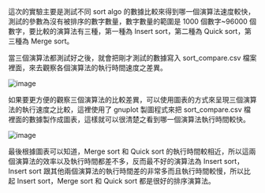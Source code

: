 這次的實驗主要是測試不同 sort algo 的數據比較來得到哪一個演算法速度較快，測試的參數為沒有被排序的數字數量，數字數量的範圍是 1000 個數字~96000 個數字，要比較的演算法有三種，第一種為 Insert sort，第二種為 Quick sort，第三種為 Merge sort。

當三個演算法都測試好之後，就會把剛才測試的數據寫入 sort_compare.csv 檔案裡面，來去觀察各個演算法的執行時間速度之差異。

![image](https://github.com/JingHanLiao/Sort_Algo_Compare-/blob/master/IMG/sort.png)

如果要更方便的觀察三個演算法的比較差異，可以使用圖表的方式來呈現三個演算法的執行速度之比較，這裡使用了 gnuplot 製圖程式來把 sort_compare.csv 檔裡面的數據製作成圖表，這樣就可以很清楚之看到哪一個演算法執行時間較快。

![image](https://github.com/JingHanLiao/Sort_Algo_Compare-/blob/master/IMG/final.png)

最後根據圖表可以知道，Merge sort 和 Quick sort 的執行時間較相近，所以這兩個演算法的效率以及執行時間都差不多，反而最不好的演算法為 Insert sort，Insert sort 跟其他兩個演算法的執行時間差的非常多而且執行時間較慢，所以比起 Insert sort，Merge sort 和 Quick sort 都是很好的排序演算法。
